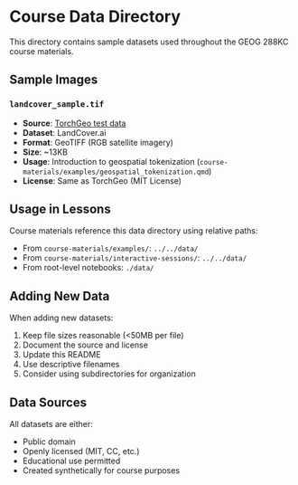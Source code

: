 # Course Data Directory

This directory contains sample datasets used throughout the GEOG 288KC course materials.

## Sample Images

### `landcover_sample.tif`
- **Source**: [TorchGeo test data](https://github.com/microsoft/torchgeo/blob/main/tests/data/landcoverai/images/M-33-20-D-c-4-2.tif)
- **Dataset**: LandCover.ai 
- **Format**: GeoTIFF (RGB satellite imagery)
- **Size**: ~13KB
- **Usage**: Introduction to geospatial tokenization (`course-materials/examples/geospatial_tokenization.qmd`)
- **License**: Same as TorchGeo (MIT License)

## Usage in Lessons

Course materials reference this data directory using relative paths:
- From `course-materials/examples/`: `../../data/`
- From `course-materials/interactive-sessions/`: `../../data/`
- From root-level notebooks: `./data/`

## Adding New Data

When adding new datasets:
1. Keep file sizes reasonable (<50MB per file)
2. Document the source and license
3. Update this README
4. Use descriptive filenames
5. Consider using subdirectories for organization

## Data Sources

All datasets are either:
- Public domain
- Openly licensed (MIT, CC, etc.)
- Educational use permitted
- Created synthetically for course purposes
